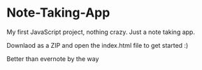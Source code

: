 # Note-Taking-App
My first JavaScript project, nothing crazy. Just a note taking app.

Downlaod as a ZIP and open the index.html file to get started :)

Better than evernote by the way
